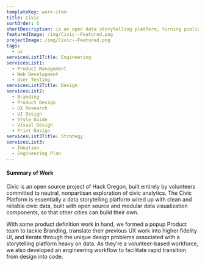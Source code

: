 ```yaml
---
templateKey: work-item
title: Civic
sortOrder: 6
shortDescription: is an open data storytelling platform, turning public information into public knowledge.
featuredImage: /img/Civic--Featured.png
projectImage: /img/Civic--Featured.png
tags:
  - ux
servicesList1Title: Engineering
servicesList1:
  - Product Management
  - Web Development
  - User Testing
servicesList2Title: Design
servicesList2:
  - Branding
  - Product Design
  - UX Research
  - UI Design
  - Style Guide
  - Visual Design
  - Print Design
servicesList3Title: Strategy
servicesList3:
  - Ideation
  - Engineering Plan
---
```


#### Summary of Work

Civic is an open source project of Hack Oregon, built entirely by volunteers committed to neutral, nonpartisan exploration of civic analytics. The Civic Platform is essentially a data storytelling platform wired up with clean and reliable civic data, built with open source and modular data visualization components, so that other cities can build their own.

With some product definition work in hand, we formed a popup Product team to tackle Branding, translate their previous UX work into higher fidelity UI, and iterate through the unique design problems associated with a storytelling platform heavy on data. As they’re a volunteer-based workforce, we also developed an engineering workflow to facilitate rapid transition from design into code.
